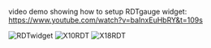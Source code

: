 video demo showing how to setup RDTgauge widget:
https://www.youtube.com/watch?v=baInxEuHbRY&t=109s


![RDTwidget](https://user-images.githubusercontent.com/8968780/211631869-ef3ca3ff-0aa2-4c2f-bafb-25828e423337.jpg)
![X10RDT](https://user-images.githubusercontent.com/8968780/211633111-c2df1f26-e971-43de-bf4b-a1e476d0b5ac.jpg)
![X18RDT](https://user-images.githubusercontent.com/8968780/211633127-d1104b3d-a895-484f-a6c9-8084cd36d125.jpg)
